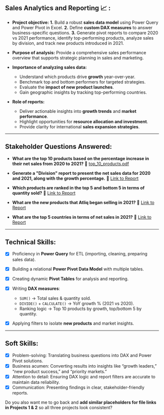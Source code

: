 ## Sales Analytics and Reporting 📈 :

* **Project objective:**
  **1.** Build a robust **sales data model** using Power Query and Power Pivot in Excel.
  **2.** Define **custom DAX measures** to answer business-specific questions.
  **3.** Generate pivot reports to compare 2020 vs 2021 performance, identify top-performing products, analyze sales by division, and track new products introduced in 2021.

* **Purpose of analysis:** Provide a comprehensive sales performance overview that supports strategic planning in sales and marketing.

* **Importance of analyzing sales data:**

  * Understand which products drive **growth** year-over-year.
  * Benchmark top and bottom performers for targeted strategies.
  * Evaluate the **impact of new product launches**.
  * Gain geographic insights by tracking top-performing countries.

* **Role of reports:**

  * Deliver actionable insights into **growth trends** and **market performance**.
  * Highlight opportunities for **resource allocation and investment**.
  * Provide clarity for international **sales expansion strategies**.

---

## Stakeholder Questions Answered:

* **What are the top 10 products based on the percentage increase in their net sales from 2020 to 2021?**
  📎 [top_10_products.pdf](https://github.com/Abhishek-alp/Excel-Sales-Analytics/blob/main/top_10_products.pdf)

* **Generate a "Division" report to present the net sales data for 2020 and 2021, along with the growth percentage.**
  📎 [Link to Report]()

* **Which products are ranked in the top 5 and bottom 5 in terms of quantity sold?**
  📎 [Link to Report]()

* **What are the new products that Atliq began selling in 2021?**
  📎 [Link to Report]()

* **What are the top 5 countries in terms of net sales in 2021?**
  📎 [Link to Report]()

---

## Technical Skills:

* [x] Proficiency in **Power Query** for ETL (importing, cleaning, preparing sales data).
* [x] Building a relational **Power Pivot Data Model** with multiple tables.
* [x] Creating dynamic **Pivot Tables** for analysis and reporting.
* [x] Writing **DAX measures**:

  * `SUM()` → Total sales & quantity sold.
  * `DIVIDE()` + `CALCULATE()` → YoY growth % (2021 vs 2020).
  * Ranking logic → Top 10 products by growth, top/bottom 5 by quantity.
* [x] Applying filters to isolate **new products** and market insights.

---

## Soft Skills:

* [x] Problem-solving: Translating business questions into DAX and Power Pivot solutions.
* [x] Business acumen: Converting results into insights like “growth leaders,” “new product success,” and “priority markets.”
* [x] Attention to detail: Ensuring DAX logic and report filters are accurate to maintain data reliability.
* [x] Communication: Presenting findings in clear, stakeholder-friendly reports.

Do you also want me to go back and **add similar placeholders for file links in Projects 1 & 2** so all three projects look consistent?
